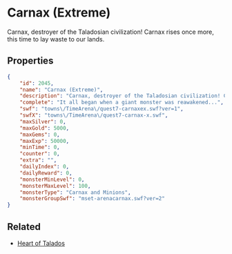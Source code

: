 # Carnax (Extreme)

Carnax, destroyer of the Taladosian civilization! Carnax rises once more, this time to lay waste to our lands.

## Properties

```json
{
    "id": 2045,
    "name": "Carnax (Extreme)",
    "description": "Carnax, destroyer of the Taladosian civilization! Carnax rises once more, this time to lay waste to our lands.",
    "complete": "It all began when a giant monster was reawakened...",
    "swf": "towns\/TimeArena\/quest7-carnaxex.swf?ver=1",
    "swfX": "towns\/TimeArena\/quest7-carnax-x.swf",
    "maxSilver": 0,
    "maxGold": 5000,
    "maxGems": 0,
    "maxExp": 50000,
    "minTime": 0,
    "counter": 0,
    "extra": "",
    "dailyIndex": 0,
    "dailyReward": 0,
    "monsterMinLevel": 0,
    "monsterMaxLevel": 100,
    "monsterType": "Carnax and Minions",
    "monsterGroupSwf": "mset-arenacarnax.swf?ver=2"
}
```

## Related

- [Heart of Talados](../items/21537-heart-of-talados.md)

